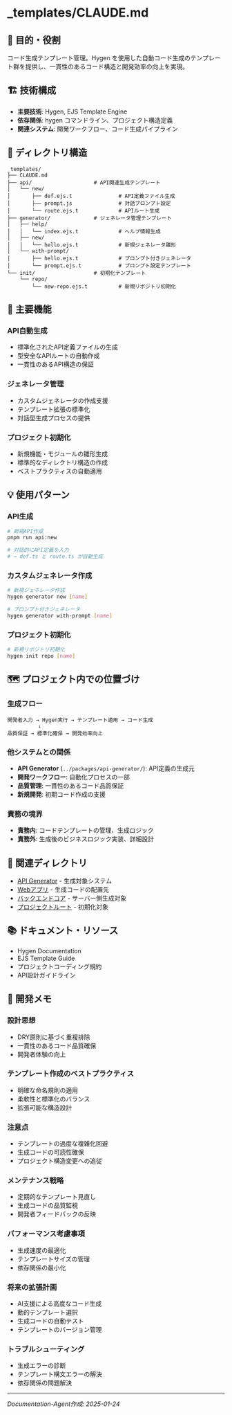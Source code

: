 # _templates/CLAUDE.md

## 🎯 目的・役割

コード生成テンプレート管理。Hygen を使用した自動コード生成のテンプレート群を提供し、一貫性のあるコード構造と開発効率の向上を実現。

## 🏗️ 技術構成
- **主要技術**: Hygen, EJS Template Engine
- **依存関係**: hygen コマンドライン、プロジェクト構造定義
- **関連システム**: 開発ワークフロー、コード生成パイプライン

## 📁 ディレクトリ構造
```
_templates/
├── CLAUDE.md
├── api/                    # API関連生成テンプレート
│   └── new/
│       ├── def.ejs.t               # API定義ファイル生成
│       ├── prompt.js               # 対話プロンプト設定
│       └── route.ejs.t             # APIルート生成
├── generator/              # ジェネレータ管理テンプレート
│   ├── help/
│   │   └── index.ejs.t             # ヘルプ情報生成
│   ├── new/
│   │   └── hello.ejs.t             # 新規ジェネレータ雛形
│   └── with-prompt/
│       ├── hello.ejs.t             # プロンプト付きジェネレータ
│       └── prompt.ejs.t            # プロンプト設定テンプレート
└── init/                   # 初期化テンプレート
    └── repo/
        └── new-repo.ejs.t          # 新規リポジトリ初期化
```

## 🔧 主要機能

### API自動生成
- 標準化されたAPI定義ファイルの生成
- 型安全なAPIルートの自動作成
- 一貫性のあるAPI構造の保証

### ジェネレータ管理
- カスタムジェネレータの作成支援
- テンプレート拡張の標準化
- 対話型生成プロセスの提供

### プロジェクト初期化
- 新規機能・モジュールの雛形生成
- 標準的なディレクトリ構造の作成
- ベストプラクティスの自動適用

## 💡 使用パターン

### API生成
```bash
# 新規API作成
pnpm run api:new

# 対話的にAPI定義を入力
# → def.ts と route.ts が自動生成
```

### カスタムジェネレータ作成
```bash
# 新規ジェネレータ作成
hygen generator new [name]

# プロンプト付きジェネレータ
hygen generator with-prompt [name]
```

### プロジェクト初期化
```bash
# 新規リポジトリ初期化
hygen init repo [name]
```

## 🗺️ プロジェクト内での位置づけ

### 生成フロー
```
開発者入力 → Hygen実行 → テンプレート適用 → コード生成
          ↓
品質保証 → 標準化確保 → 開発効率向上
```

### 他システムとの関係
- **API Generator** (`../packages/api-generator/`): API定義の生成元
- **開発ワークフロー**: 自動化プロセスの一部
- **品質管理**: 一貫性のあるコード品質保証
- **新規開発**: 初期コード作成の支援

### 責務の境界
- **責務内**: コードテンプレートの管理、生成ロジック
- **責務外**: 生成後のビジネスロジック実装、詳細設計

## 🔗 関連ディレクトリ
- [API Generator](../packages/api-generator/) - 生成対象システム
- [Webアプリ](../packages/web-app/) - 生成コードの配置先
- [バックエンドコア](../packages/backend-core/) - サーバー側生成対象
- [プロジェクトルート](../) - 初期化対象

## 📚 ドキュメント・リソース
- Hygen Documentation
- EJS Template Guide
- プロジェクトコーディング規約
- API設計ガイドライン

## 📝 開発メモ

### 設計思想
- DRY原則に基づく重複排除
- 一貫性のあるコード品質確保
- 開発者体験の向上

### テンプレート作成のベストプラクティス
- 明確な命名規則の適用
- 柔軟性と標準化のバランス
- 拡張可能な構造設計

### 注意点
- テンプレートの過度な複雑化回避
- 生成コードの可読性確保
- プロジェクト構造変更への追従

### メンテナンス戦略
- 定期的なテンプレート見直し
- 生成コードの品質監視
- 開発者フィードバックの反映

### パフォーマンス考慮事項
- 生成速度の最適化
- テンプレートサイズの管理
- 依存関係の最小化

### 将来の拡張計画
- AI支援による高度なコード生成
- 動的テンプレート選択
- 生成コードの自動テスト
- テンプレートのバージョン管理

### トラブルシューティング
- 生成エラーの診断
- テンプレート構文エラーの解決
- 依存関係の問題解決

---
*Documentation-Agent作成: 2025-01-24*